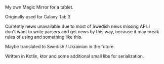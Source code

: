 My own Magic Mirror for a tablet.

Originally used for Galaxy Tab 3.

Currently news unavailable due to most of Swedish news missing API.
I don't want to write parsers and get news by this way, because it may break rules of using and something like this.

Maybe translated to Swedish / Ukrainian in the future.

Written in Kotlin, ktor and some additional small libs for serialization.